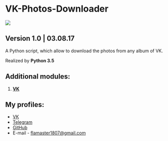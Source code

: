 # VK-Photos-Downloader
![](https://pp.userapi.com/c637426/v637426803/397a0/6sWwcilcnGI.jpg)
## Version 1.0 | 03.08.17
A Python script, which allow to download the photos from any album of VK.

Realized by **Python 3.5**

## Additional modules:
 1. **[VK](https://github.com/dimka665/vk)**

## My profiles:
 - [VK](https://vk.com/victoria_1807)
 - [Telegram](https://telegram.me/Victoria1807)
 - [GitHub](https://github.com/Victoria1807)
 - E-mail - flamaster1807@gmail.com
 
 
